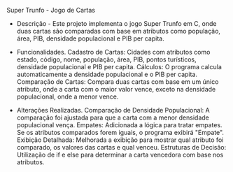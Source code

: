 Super Trunfo - Jogo de Cartas

- Descrição - 
Este projeto implementa o jogo Super Trunfo em C, onde duas cartas são comparadas com base em atributos como população, área, PIB, densidade populacional e PIB per capita.
- Funcionalidades.
Cadastro de Cartas: Cidades com atributos como estado, código, nome, população, área, PIB, pontos turísticos, densidade populacional e PIB per capita.
Cálculos: O programa calcula automaticamente a densidade populacional e o PIB per capita.
Comparação de Cartas: Compara duas cartas com base em um único atributo, onde a carta com o maior valor vence, exceto na densidade populacional, onde a menor vence.

- Alterações Realizadas.
Comparação de Densidade Populacional: A comparação foi ajustada para que a carta com a menor densidade populacional vença.
Empates: Adicionada a lógica para tratar empates. Se os atributos comparados forem iguais, o programa exibirá "Empate".
Exibição Detalhada: Melhorada a exibição para mostrar qual atributo foi comparado, os valores das cartas e qual venceu.
Estruturas de Decisão: Utilização de if e else para determinar a carta vencedora com base nos atributos.
